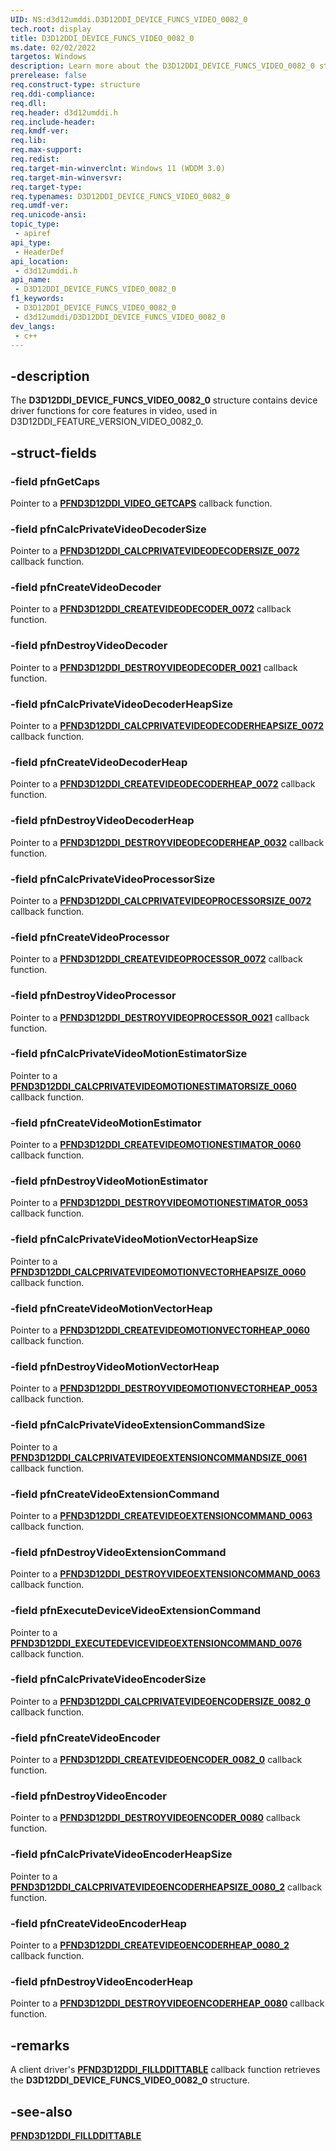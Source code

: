 ```yaml
---
UID: NS:d3d12umddi.D3D12DDI_DEVICE_FUNCS_VIDEO_0082_0
tech.root: display
title: D3D12DDI_DEVICE_FUNCS_VIDEO_0082_0
ms.date: 02/02/2022
targetos: Windows
description: Learn more about the D3D12DDI_DEVICE_FUNCS_VIDEO_0082_0 structure.
prerelease: false
req.construct-type: structure
req.ddi-compliance: 
req.dll: 
req.header: d3d12umddi.h
req.include-header: 
req.kmdf-ver: 
req.lib: 
req.max-support: 
req.redist: 
req.target-min-winverclnt: Windows 11 (WDDM 3.0)
req.target-min-winversvr: 
req.target-type: 
req.typenames: D3D12DDI_DEVICE_FUNCS_VIDEO_0082_0
req.umdf-ver: 
req.unicode-ansi: 
topic_type:
 - apiref
api_type:
 - HeaderDef
api_location:
 - d3d12umddi.h
api_name:
 - D3D12DDI_DEVICE_FUNCS_VIDEO_0082_0
f1_keywords:
 - D3D12DDI_DEVICE_FUNCS_VIDEO_0082_0
 - d3d12umddi/D3D12DDI_DEVICE_FUNCS_VIDEO_0082_0
dev_langs:
 - c++
---
```


## -description

The **D3D12DDI_DEVICE_FUNCS_VIDEO_0082_0** structure contains device driver functions for core features in video, used in D3D12DDI_FEATURE_VERSION_VIDEO_0082_0.

## -struct-fields

### -field pfnGetCaps

Pointer to a [**PFND3D12DDI_VIDEO_GETCAPS**](nc-d3d12umddi-pfnd3d12ddi_video_getcaps.md) callback function.

### -field pfnCalcPrivateVideoDecoderSize

Pointer to a [**PFND3D12DDI_CALCPRIVATEVIDEODECODERSIZE_0072**](nc-d3d12umddi-pfnd3d12ddi_calcprivatevideodecodersize_0072.md) callback function.

### -field pfnCreateVideoDecoder

Pointer to a [**PFND3D12DDI_CREATEVIDEODECODER_0072**](nc-d3d12umddi-pfnd3d12ddi_createvideodecoder_0072.md) callback function.

### -field pfnDestroyVideoDecoder

Pointer to a [**PFND3D12DDI_DESTROYVIDEODECODER_0021**](nc-d3d12umddi-pfnd3d12ddi_destroyvideodecoder_0021.md) callback function.

### -field pfnCalcPrivateVideoDecoderHeapSize

Pointer to a [**PFND3D12DDI_CALCPRIVATEVIDEODECODERHEAPSIZE_0072**](nc-d3d12umddi-pfnd3d12ddi_calcprivatevideodecoderheapsize_0072.md) callback function.

### -field pfnCreateVideoDecoderHeap

Pointer to a [**PFND3D12DDI_CREATEVIDEODECODERHEAP_0072**](nc-d3d12umddi-pfnd3d12ddi_createvideodecoderheap_0072.md) callback function.

### -field pfnDestroyVideoDecoderHeap

Pointer to a [**PFND3D12DDI_DESTROYVIDEODECODERHEAP_0032**](nc-d3d12umddi-pfnd3d12ddi_destroyvideodecoderheap_0032.md) callback function.

### -field pfnCalcPrivateVideoProcessorSize

Pointer to a [**PFND3D12DDI_CALCPRIVATEVIDEOPROCESSORSIZE_0072**](nc-d3d12umddi-pfnd3d12ddi_calcprivatevideoprocessorsize_0072.md) callback function.

### -field pfnCreateVideoProcessor

Pointer to a [**PFND3D12DDI_CREATEVIDEOPROCESSOR_0072**](nc-d3d12umddi-pfnd3d12ddi_createvideoprocessor_0072.md) callback function.

### -field pfnDestroyVideoProcessor

Pointer to a [**PFND3D12DDI_DESTROYVIDEOPROCESSOR_0021**](nc-d3d12umddi-pfnd3d12ddi_destroyvideoprocessor_0021.md) callback function.

### -field pfnCalcPrivateVideoMotionEstimatorSize

Pointer to a [**PFND3D12DDI_CALCPRIVATEVIDEOMOTIONESTIMATORSIZE_0060**](nc-d3d12umddi-pfnd3d12ddi_calcprivatevideomotionestimatorsize_0060.md) callback function.

### -field pfnCreateVideoMotionEstimator

Pointer to a [**PFND3D12DDI_CREATEVIDEOMOTIONESTIMATOR_0060**](nc-d3d12umddi-pfnd3d12ddi_createvideomotionestimator_0060.md) callback function.

### -field pfnDestroyVideoMotionEstimator

Pointer to a [**PFND3D12DDI_DESTROYVIDEOMOTIONESTIMATOR_0053**](nc-d3d12umddi-pfnd3d12ddi_destroyvideomotionestimator_0053.md) callback function.

### -field pfnCalcPrivateVideoMotionVectorHeapSize

Pointer to a [**PFND3D12DDI_CALCPRIVATEVIDEOMOTIONVECTORHEAPSIZE_0060**](nc-d3d12umddi-pfnd3d12ddi_calcprivatevideomotionvectorheapsize_0060.md) callback function.

### -field pfnCreateVideoMotionVectorHeap

Pointer to a [**PFND3D12DDI_CREATEVIDEOMOTIONVECTORHEAP_0060**](nc-d3d12umddi-pfnd3d12ddi_createvideomotionvectorheap_0060.md) callback function.

### -field pfnDestroyVideoMotionVectorHeap

Pointer to a [**PFND3D12DDI_DESTROYVIDEOMOTIONVECTORHEAP_0053**](nc-d3d12umddi-pfnd3d12ddi_destroyvideomotionvectorheap_0053.md) callback function.

### -field pfnCalcPrivateVideoExtensionCommandSize

Pointer to a [**PFND3D12DDI_CALCPRIVATEVIDEOEXTENSIONCOMMANDSIZE_0061**](nc-d3d12umddi-pfnd3d12ddi_calcprivatevideoextensioncommandsize_0061.md) callback function.

### -field pfnCreateVideoExtensionCommand

Pointer to a [**PFND3D12DDI_CREATEVIDEOEXTENSIONCOMMAND_0063**](nc-d3d12umddi-pfnd3d12ddi_createvideoextensioncommand_0063.md) callback function.

### -field pfnDestroyVideoExtensionCommand

Pointer to a [**PFND3D12DDI_DESTROYVIDEOEXTENSIONCOMMAND_0063**](nc-d3d12umddi-pfnd3d12ddi_destroyvideoextensioncommand_0063.md) callback function.

### -field pfnExecuteDeviceVideoExtensionCommand

Pointer to a [**PFND3D12DDI_EXECUTEDEVICEVIDEOEXTENSIONCOMMAND_0076**]() callback function.

### -field pfnCalcPrivateVideoEncoderSize

Pointer to a [**PFND3D12DDI_CALCPRIVATEVIDEOENCODERSIZE_0082_0**](nc-d3d12umddi-pfnd3d12ddi_calcprivatevideoencodersize_0082_0.md) callback function.

### -field pfnCreateVideoEncoder

Pointer to a [**PFND3D12DDI_CREATEVIDEOENCODER_0082_0**](nc-d3d12umddi-pfnd3d12ddi_createvideoencoder_0082_0.md) callback function.

### -field pfnDestroyVideoEncoder

Pointer to a [**PFND3D12DDI_DESTROYVIDEOENCODER_0080**](nc-d3d12umddi-pfnd3d12ddi_destroyvideoencoder_0080.md) callback function.

### -field pfnCalcPrivateVideoEncoderHeapSize

Pointer to a [**PFND3D12DDI_CALCPRIVATEVIDEOENCODERHEAPSIZE_0080_2**](nc-d3d12umddi-pfnd3d12ddi_calcprivatevideoencoderheapsize_0080_2.md) callback function.

### -field pfnCreateVideoEncoderHeap

Pointer to a [**PFND3D12DDI_CREATEVIDEOENCODERHEAP_0080_2**](nc-d3d12umddi-pfnd3d12ddi_createvideoencoderheap_0080_2.md) callback function.

### -field pfnDestroyVideoEncoderHeap

Pointer to a [**PFND3D12DDI_DESTROYVIDEOENCODERHEAP_0080**](nc-d3d12umddi-pfnd3d12ddi_destroyvideoencoderheap_0080.md) callback function.

## -remarks

A client driver's [**PFND3D12DDI_FILLDDITTABLE**](nc-d3d12umddi-pfnd3d12ddi_fillddittable.md) callback function retrieves the **D3D12DDI_DEVICE_FUNCS_VIDEO_0082_0** structure.

## -see-also

[**PFND3D12DDI_FILLDDITTABLE**](nc-d3d12umddi-pfnd3d12ddi_fillddittable.md)
